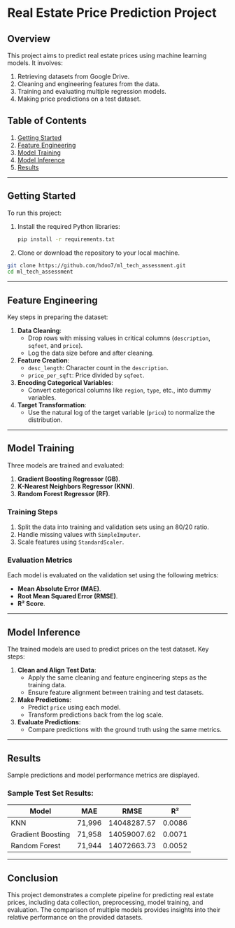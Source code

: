 # Real Estate Price Prediction Project

## Overview
This project aims to predict real estate prices using machine learning models. It involves:
1. Retrieving datasets from Google Drive.
2. Cleaning and engineering features from the data.
3. Training and evaluating multiple regression models.
4. Making price predictions on a test dataset.

## Table of Contents
1. [Getting Started](#getting-started)
2. [Feature Engineering](#feature-engineering)
3. [Model Training](#model-training)
4. [Model Inference](#model-inference)
5. [Results](#results)

---

## Getting Started
To run this project:
1. Install the required Python libraries:
   ```bash
   pip install -r requirements.txt
   ```
2. Clone or download the repository to your local machine.
  ```bash
  git clone https://github.com/hdoo7/ml_tech_assessment.git
  cd ml_tech_assessment
  ```
---

## Feature Engineering
Key steps in preparing the dataset:
1. **Data Cleaning**:
   - Drop rows with missing values in critical columns (`description`, `sqfeet`, and `price`).
   - Log the data size before and after cleaning.
2. **Feature Creation**:
   - `desc_length`: Character count in the `description`.
   - `price_per_sqft`: Price divided by `sqfeet`.
3. **Encoding Categorical Variables**:
   - Convert categorical columns like `region`, `type`, etc., into dummy variables.
4. **Target Transformation**:
   - Use the natural log of the target variable (`price`) to normalize the distribution.

---

## Model Training
Three models are trained and evaluated:
1. **Gradient Boosting Regressor (GB)**.
2. **K-Nearest Neighbors Regressor (KNN)**.
3. **Random Forest Regressor (RF)**.

### Training Steps
1. Split the data into training and validation sets using an 80/20 ratio.
2. Handle missing values with `SimpleImputer`.
3. Scale features using `StandardScaler`.

### Evaluation Metrics
Each model is evaluated on the validation set using the following metrics:
- **Mean Absolute Error (MAE)**.
- **Root Mean Squared Error (RMSE)**.
- **R² Score**.

---

## Model Inference
The trained models are used to predict prices on the test dataset. Key steps:
1. **Clean and Align Test Data**:
   - Apply the same cleaning and feature engineering steps as the training data.
   - Ensure feature alignment between training and test datasets.
2. **Make Predictions**:
   - Predict `price` using each model.
   - Transform predictions back from the log scale.
3. **Evaluate Predictions**:
   - Compare predictions with the ground truth using the same metrics.

---

## Results
Sample predictions and model performance metrics are displayed.

### Sample Test Set Results:
| Model               | MAE    | RMSE        |  R²     |
|---------------------|--------|-------------|---------|
| KNN                 | 71,996 | 14048287.57 |  0.0086 |
| Gradient Boosting   | 71,958 | 14059007.62 |  0.0071 |
| Random Forest       | 71,944 | 14072663.73 |  0.0052 |

---

## Conclusion
This project demonstrates a complete pipeline for predicting real estate prices, including data collection, preprocessing, model training, and evaluation. The comparison of multiple models provides insights into their relative performance on the provided datasets.
```
